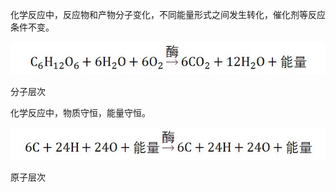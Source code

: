 化学反应中，反应物和产物分子变化，不同能量形式之间发生转化，催化剂等反应条件不变。

<img src="assets/constant_and_variable/equation.png">

<p class="caption">分子层次</p>

化学反应中，物质守恒，能量守恒。

<img src="assets/constant_and_variable/equation_2.png">

<p class="caption">原子层次</p>